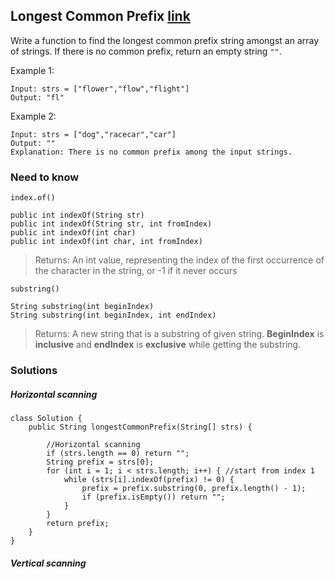## Longest Common Prefix [link](https://leetcode.com/problems/longest-common-prefix/solution/)
Write a function to find the longest common prefix string amongst an array of strings.
If there is no common prefix, return an empty string `""`.

Example 1:
```
Input: strs = ["flower","flow","flight"]
Output: "fl"
```
Example 2:
```
Input: strs = ["dog","racecar","car"]
Output: ""
Explanation: There is no common prefix among the input strings.
```

### Need to know
```
index.of()

public int indexOf(String str)
public int indexOf(String str, int fromIndex)
public int indexOf(int char)
public int indexOf(int char, int fromIndex)
```
> Returns: An int value, representing the index of the first occurrence of the character in the string, or -1 if it never occurs

```
substring()

String substring(int beginIndex)
String substring(int beginIndex, int endIndex)
```
> Returns: A new string that is a substring of given string. **BeginIndex** is **inclusive** and **endIndex** is **exclusive** while getting the substring.

### Solutions
##### Horizontal scanning
```
class Solution {
    public String longestCommonPrefix(String[] strs) {
        
        //Horizontal scanning
        if (strs.length == 0) return "";
        String prefix = strs[0];
        for (int i = 1; i < strs.length; i++) { //start from index 1
            while (strs[i].indexOf(prefix) != 0) {
                prefix = prefix.substring(0, prefix.length() - 1);
                if (prefix.isEmpty()) return "";
            }
        }
        return prefix;
    }
}
```

##### Vertical scanning